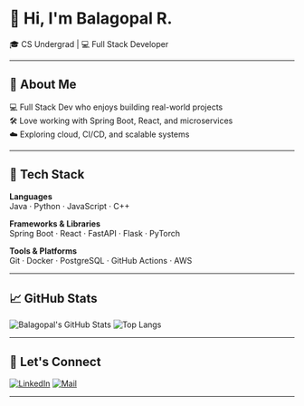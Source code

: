 # 👋 Hi, I'm Balagopal R.

🎓 CS Undergrad | 💻 Full Stack Developer

---

## 🧠 About Me  
💻 Full Stack Dev who enjoys building real-world projects  
🛠️ Love working with Spring Boot, React, and microservices  
☁️ Exploring cloud, CI/CD, and scalable systems

---

## 🧰 Tech Stack

**Languages**  
Java · Python · JavaScript · C++  

**Frameworks & Libraries**  
Spring Boot · React · FastAPI · Flask · PyTorch  

**Tools & Platforms**  
Git · Docker · PostgreSQL · GitHub Actions · AWS


---


## 📈 GitHub Stats

![Balagopal's GitHub Stats](https://github-readme-stats.vercel.app/api?username=hyperbala&show_icons=true&theme=github_dark)
![Top Langs](https://github-readme-stats.vercel.app/api/top-langs/?username=hyperbala&layout=compact&theme=github_dark)

---

## 🔗 Let's Connect
[![LinkedIn](https://img.shields.io/badge/LinkedIn-blue?style=flat&logo=linkedin)]([https://linkedin.com/in/your-link](https://www.linkedin.com/in/balagopal-r-219926251/))
[![Mail](https://img.shields.io/badge/Email-grey?style=flat&logo=gmail)](mailto:balagopaloff@gmail.com)

---
